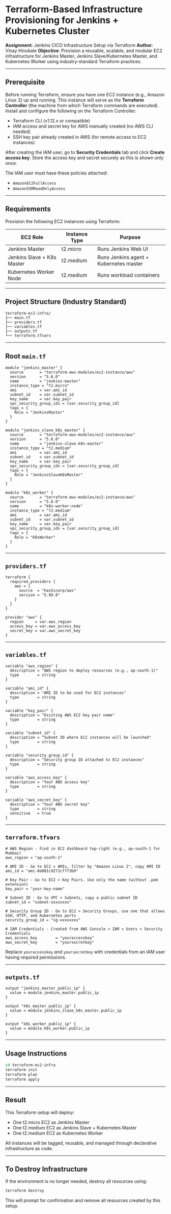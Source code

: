 # Terraform-Based Infrastructure Provisioning for Jenkins + Kubernetes Cluster

**Assignment**: Jenkins CICD Infrastructure Setup via Terraform
**Author**: Vinay Hinukale
**Objective**: Provision a reusable, scalable, and modular EC2 infrastructure for Jenkins Master, Jenkins Slave/Kubernetes Master, and Kubernetes Worker using industry-standard Terraform practices.

---

## Prerequisite

Before running Terraform, ensure you have one EC2 instance (e.g., Amazon Linux 2) up and running. This instance will serve as the **Terraform Controller** (the machine from which Terraform commands are executed). Install and configure the following on the Terraform Controller:

* Terraform CLI (v1.12.x or compatible)
* IAM access and secret key for AWS manually created (no AWS CLI needed)
* SSH key pair already created in AWS (for remote access to EC2 instances)

After creating the IAM user, go to **Security Credentials** tab and click **Create access key**. Store the access key and secret securely as this is shown only once.

The IAM user must have these policies attached:

* `AmazonEC2FullAccess`
* `AmazonSSMReadOnlyAccess`

---

## Requirements

Provision the following EC2 instances using Terraform:

| EC2 Role                   | Instance Type | Purpose                                |
| -------------------------- | ------------- | -------------------------------------- |
| Jenkins Master             | t2.micro      | Runs Jenkins Web UI                    |
| Jenkins Slave + K8s Master | t2.medium     | Runs Jenkins agent + Kubernetes master |
| Kubernetes Worker Node     | t2.medium     | Runs workload containers               |

---

## Project Structure (Industry Standard)

```
terraform-ec2-infra/
├── main.tf
├── providers.tf
├── variables.tf
├── outputs.tf
└── terraform.tfvars
```

---

## Root `main.tf`

```hcl
module "jenkins_master" {
  source       = "terraform-aws-modules/ec2-instance/aws"
  version      = "5.6.0"
  name         = "jenkins-master"
  instance_type = "t2.micro"
  ami          = var.ami_id
  subnet_id    = var.subnet_id
  key_name     = var.key_pair
  vpc_security_group_ids = [var.security_group_id]
  tags = {
    Role = "JenkinsMaster"
  }
}

module "jenkins_slave_k8s_master" {
  source       = "terraform-aws-modules/ec2-instance/aws"
  version      = "5.6.0"
  name         = "jenkins-slave-k8s-master"
  instance_type = "t2.medium"
  ami          = var.ami_id
  subnet_id    = var.subnet_id
  key_name     = var.key_pair
  vpc_security_group_ids = [var.security_group_id]
  tags = {
    Role = "JenkinsSlaveK8sMaster"
  }
}

module "k8s_worker" {
  source       = "terraform-aws-modules/ec2-instance/aws"
  version      = "5.6.0"
  name         = "k8s-worker-node"
  instance_type = "t2.medium"
  ami          = var.ami_id
  subnet_id    = var.subnet_id
  key_name     = var.key_pair
  vpc_security_group_ids = [var.security_group_id]
  tags = {
    Role = "K8sWorker"
  }
}
```

---

## `providers.tf`

```hcl
terraform {
  required_providers {
    aws = {
      source  = "hashicorp/aws"
      version = "5.99.0"
    }
  }
}

provider "aws" {
  region     = var.aws_region
  access_key = var.aws_access_key
  secret_key = var.aws_secret_key
}
```

---

## `variables.tf`

```hcl
variable "aws_region" {
  description = "AWS region to deploy resources (e.g., ap-south-1)"
  type        = string
}

variable "ami_id" {
  description = "AMI ID to be used for EC2 instances"
  type        = string
}

variable "key_pair" {
  description = "Existing AWS EC2 key pair name"
  type        = string
}

variable "subnet_id" {
  description = "Subnet ID where EC2 instances will be launched"
  type        = string
}

variable "security_group_id" {
  description = "Security group ID attached to EC2 instances"
  type        = string
}

variable "aws_access_key" {
  description = "Your AWS access key"
  type        = string
}

variable "aws_secret_key" {
  description = "Your AWS secret key"
  type        = string
  sensitive   = true
}
```

---

## `terraform.tfvars`

```hcl
# AWS Region - Find in EC2 dashboard top-right (e.g., ap-south-1 for Mumbai)
aws_region = "ap-south-1"

# AMI ID - Go to EC2 > AMIs, filter by "Amazon Linux 2", copy AMI ID
ami_id = "ami-0e001c9271cf7f3b9"

# Key Pair - Go to EC2 > Key Pairs. Use only the name (without .pem extension)
key_pair = "your-key-name"

# Subnet ID - Go to VPC > Subnets, copy a public subnet ID
subnet_id = "subnet-xxxxxxxx"

# Security Group ID - Go to EC2 > Security Groups, use one that allows SSH, HTTP, and Kubernetes ports
security_group_id = "sg-xxxxxxxx"

# IAM Credentials - Created from AWS Console > IAM > Users > Security Credentials
aws_access_key        = "youraccesskey"
aws_secret_key        = "yoursecretkey"
```

Replace `youraccesskey` and `yoursecretkey` with credentials from an IAM user having required permissions.

---

## `outputs.tf`

```hcl
output "jenkins_master_public_ip" {
  value = module.jenkins_master.public_ip
}

output "k8s_master_public_ip" {
  value = module.jenkins_slave_k8s_master.public_ip
}

output "k8s_worker_public_ip" {
  value = module.k8s_worker.public_ip
}
```

---

## Usage Instructions

```bash
cd terraform-ec2-infra
terraform init
terraform plan
terraform apply
```

---

## Result

This Terraform setup will deploy:

* One t2.micro EC2 as Jenkins Master
* One t2.medium EC2 as Jenkins Slave + Kubernetes Master
* One t2.medium EC2 as Kubernetes Worker

All instances will be tagged, reusable, and managed through declarative infrastructure as code.

---

## To Destroy Infrastructure

If the environment is no longer needed, destroy all resources using:

```bash
terraform destroy
```

This will prompt for confirmation and remove all resources created by this setup.
